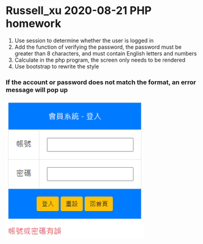 # Russell_xu 2020-08-21 PHP homework
1. Use session to determine whether the user is logged in
2. Add the function of verifying the password, the password must be greater than 8 characters, and must contain English letters and numbers
3. Calculate in the php program, the screen only needs to be rendered
4. Use bootstrap to rewrite the style

### If the account or password does not match the format, an error message will pop up
![](/error_message.png)